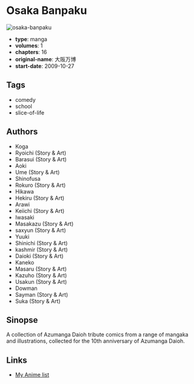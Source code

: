 # Osaka Banpaku

![osaka-banpaku](https://cdn.myanimelist.net/images/manga/1/226585.jpg)

-   **type**: manga
-   **volumes**: 1
-   **chapters**: 16
-   **original-name**: 大阪万博
-   **start-date**: 2009-10-27

## Tags

-   comedy
-   school
-   slice-of-life

## Authors

-   Koga
-   Ryoichi (Story & Art)
-   Barasui (Story & Art)
-   Aoki
-   Ume (Story & Art)
-   Shinofusa
-   Rokuro (Story & Art)
-   Hikawa
-   Hekiru (Story & Art)
-   Arawi
-   Keiichi (Story & Art)
-   Iwasaki
-   Masakazu (Story & Art)
-   saxyun (Story & Art)
-   Yuuki
-   Shinichi (Story & Art)
-   kashmir (Story & Art)
-   Daioki (Story & Art)
-   Kaneko
-   Masaru (Story & Art)
-   Kazuho (Story & Art)
-   Usakun (Story & Art)
-   Dowman
-   Sayman (Story & Art)
-   Suka (Story & Art)

## Sinopse

A collection of Azumanga Daioh tribute comics from a range of mangaka and illustrations, collected for the 10th anniversary of Azumanga Daioh.

## Links

-   [My Anime list](https://myanimelist.net/manga/59917/Osaka_Banpaku)
